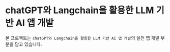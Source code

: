 # chatGPT와 Langchain을 활용한 LLM 기반 AI 앱 개발

본 프로젝트는 `chatGPT와 Langchain을 활용한 LLM 기반 AI 앱 개발`의 실전 앱 개발 부분을 담고 있습니다.
